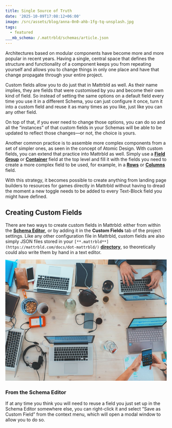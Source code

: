```yaml
---
title: Single Source of Truth
date: '2025-10-09T17:08:12+06:00'
image: /src/assets/blog/anna-0n0-ahb-1fg-tq-unsplash.jpg
tags:
  - featured
___mb_schema: /.mattrbld/schemas/article.json
---
```

Architectures based on modular components have become more and more popular in recent years. Having a single, central space that defines the structure and functionality of a component keeps you from repeating yourself and allows you to change things in only one place and have that change propagate through your entire project.

Custom fields allow you to do just that in Mattrbld as well. As their name implies, they are fields that were customised by you and become their own kind of field. So instead of setting the same options on a default field every time you use it in a different Schema, you can just configure it once, turn it into a custom field and reuse it as many times as you like, just like you can any other field.

On top of that, if you ever need to change those options, you can do so and all the “instances” of that custom fields in your Schemas will be able to be updated to reflect those changes—or not, the choice is yours.

Another common practice is to assemble more complex components from a set of simpler ones, as seen in the concept of Atomic Design. With custom fields, you can extend that practice into Mattrbld as well. Simply use a [**Field Group**](https://mattrbld.com/docs/fields/group/) or [**Container**](https://mattrbld.com/docs/fields/container/) field at the top level and fill it with the fields you need to create a more complex field to be used, for example, in a [**Rows**](https://mattrbld.com/docs/fields/rows/) or [**Columns**](https://mattrbld.com/docs/fields/columns/) field.

With this strategy, it becomes possible to create anything from landing page builders to resources for games directly in Mattrbld without having to dread the moment a new toggle needs to be added to every Text-Block field you might have defined.

## **Creating Custom Fields**

There are two ways to create custom fields in Mattrbld: either from within the [**Schema Editor**](https://mattrbld.com/docs/schema-creation/), or by adding it in the **Custom Fields** tab of the project settings. Like any other configuration file in Mattrbld, custom fields are also simply JSON files stored in your `[**.mattrbld**](https://mattrbld.com/docs/dot-mattrbld/)` [**directory**](https://mattrbld.com/docs/dot-mattrbld/), so theoretically could also write them by hand in a text editor.

![](/src/assets/blog/article-4.jpg)

### **From the Schema Editor**

If at any time you think you will need to reuse a field you just set up in the Schema Editor somewhere else, you can right-click it and select “Save as Custom Field” from the context menu, which will open a modal window to allow you to do so.
